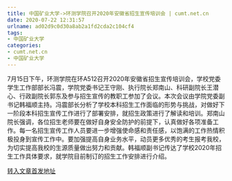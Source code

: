 ```yaml
---
title: 中国矿业大学->环测学院召开2020年安徽省招生宣传培训会 | cumt.net.cn
date: 2020-07-22 12:31:57
urlname: ad02d9c0d30a8ab2a1fd2cda2c104cf4
tags: 
- 中国矿业大学
categories:
- cumt.net.cn
- 中国矿业大学
---
```

7月15日下午，环测学院在环A512召开2020年安徽省招生宣传培训会，学校党委学生工作部部长冯震，学院党委书记王守刚、执行院长郑南山、科研副院长王潜心、行政副院长郭东及参与招生宣传的教职工参加了会议。本次会议由学院党委副书记韩福顺主持。冯震部长分析了学校本科招生工作面临的形势与挑战，对做好下一阶段本科招生宣传工作进行了部署安排，就招生政策进行了解读和培训。郑南山院长强调，各位招生老师要在做好自身安全防护的前提下，认真做好各项准备工作。每一名招生宣传工作人员要进一步增强使命感和责任感，以饱满的工作热情积极投身到宣传工作中。要加强提高自身业务水平，动员更多优秀的考生报考我校，为切实提高我校的生源质量做出努力和贡献。韩福顺副书记传达了学校2020年招生工作具体要求，就学院目前制订的招生工作安排进行介绍。



[转入文章首发地址](http://xwzx.cumt.edu.cn/ba/c3/c523a572099/page.htm)